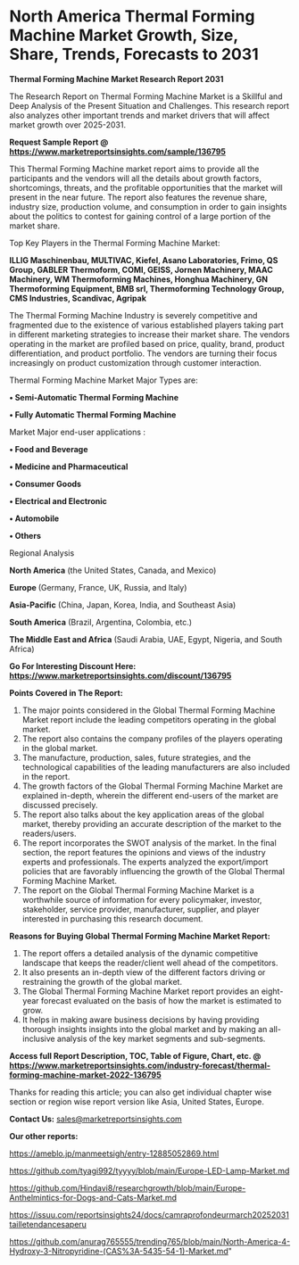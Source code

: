 # North America Thermal Forming Machine Market Growth, Size, Share, Trends, Forecasts to 2031

<strong>Thermal Forming Machine Market Research Report 2031</strong>

The Research Report on Thermal Forming Machine Market is a Skillful and Deep Analysis of the Present Situation and Challenges. This research report also analyzes other important trends and market drivers that will affect market growth over 2025-2031.

<strong>Request Sample Report @ <a href=https://www.marketreportsinsights.com/sample/136795>https://www.marketreportsinsights.com/sample/136795</a></strong>

This Thermal Forming Machine market report aims to provide all the participants and the vendors will all the details about growth factors, shortcomings, threats, and the profitable opportunities that the market will present in the near future. The report also features the revenue share, industry size, production volume, and consumption in order to gain insights about the politics to contest for gaining control of a large portion of the market share.

Top Key Players in the Thermal Forming Machine Market:

<strong>ILLIG Maschinenbau, MULTIVAC, Kiefel, Asano Laboratories, Frimo, QS Group, GABLER Thermoform, COMI, GEISS, Jornen Machinery, MAAC Machinery, WM Thermoforming Machines, Honghua Machinery, GN Thermoforming Equipment, BMB srl, Thermoforming Technology Group, CMS Industries, Scandivac, Agripak</strong>

The Thermal Forming Machine Industry is severely competitive and fragmented due to the existence of various established players taking part in different marketing strategies to increase their market share. The vendors operating in the market are profiled based on price, quality, brand, product differentiation, and product portfolio. The vendors are turning their focus increasingly on product customization through customer interaction.

Thermal Forming Machine Market Major Types are:

<strong>• Semi-Automatic Thermal Forming Machine

• Fully Automatic Thermal Forming Machine</strong>

Market Major end-user applications :

<strong>• Food and Beverage

• Medicine and Pharmaceutical

• Consumer Goods

• Electrical and Electronic

• Automobile

• Others</strong>

Regional Analysis

</u><strong><b>North America</b></strong> (the United States, Canada, and Mexico)

<strong><b>Europe </b></strong>(Germany, France, UK, Russia, and Italy)

<strong><b>Asia-Pacific</b></strong> (China, Japan, Korea, India, and Southeast Asia)

<strong><b>South America</b></strong> (Brazil, Argentina, Colombia, etc.)

<strong><b>The Middle East and Africa</b></strong> (Saudi Arabia, UAE, Egypt, Nigeria, and South Africa)

<strong>Go For Interesting Discount Here: <a href=https://www.marketreportsinsights.com/discount/136795>https://www.marketreportsinsights.com/discount/136795</a></strong>

<strong>Points Covered in The Report:</strong>
<ol>
  <li>The major points considered in the Global Thermal Forming Machine Market report include the leading competitors operating in the global market.</li>
  <li>The report also contains the company profiles of the players operating in the global market.</li>
  <li>The manufacture, production, sales, future strategies, and the technological capabilities of the leading manufacturers are also included in the report.</li>
  <li>The growth factors of the Global Thermal Forming Machine Market are explained in-depth, wherein the different end-users of the market are discussed precisely.</li>
  <li>The report also talks about the key application areas of the global market, thereby providing an accurate description of the market to the readers/users.</li>
  <li>The report incorporates the SWOT analysis of the market. In the final section, the report features the opinions and views of the industry experts and professionals. The experts analyzed the export/import policies that are favorably influencing the growth of the Global Thermal Forming Machine Market.</li>
  <li>The report on the Global Thermal Forming Machine Market is a worthwhile source of information for every policymaker, investor, stakeholder, service provider, manufacturer, supplier, and player interested in purchasing this research document.</li>
</ol>
<strong>Reasons for Buying Global Thermal Forming Machine Market Report:</strong>

<ol>
  <li>The report offers a detailed analysis of the dynamic competitive landscape that keeps the reader/client well ahead of the competitors.</li>
  <li>It also presents an in-depth view of the different factors driving or restraining the growth of the global market.</li>
  <li>The Global Thermal Forming Machine Market report provides an eight-year forecast evaluated on the basis of how the market is estimated to grow.</li>
  <li>It helps in making aware business decisions by having providing thorough insights insights into the global market and by making an all-inclusive analysis of the key market segments and sub-segments.</li>
</ol>
<strong>Access full Report Description, TOC, Table of Figure, Chart, etc. @ <a href=https://www.marketreportsinsights.com/industry-forecast/thermal-forming-machine-market-2022-136795>https://www.marketreportsinsights.com/industry-forecast/thermal-forming-machine-market-2022-136795</a></strong>


Thanks for reading this article; you can also get individual chapter wise section or region wise report version like Asia, United States, Europe.

<strong>Contact Us:</strong>
sales@marketreportsinsights.com

<strong>Our other reports:</strong>

<a href=https://ameblo.jp/manmeetsigh/entry-12885052869.html>https://ameblo.jp/manmeetsigh/entry-12885052869.html</a>

<a href=https://github.com/tyagi992/tyyyy/blob/main/Europe-LED-Lamp-Market.md>https://github.com/tyagi992/tyyyy/blob/main/Europe-LED-Lamp-Market.md</a>

<a href=https://github.com/Hindavi8/researchgrowth/blob/main/Europe-Anthelmintics-for-Dogs-and-Cats-Market.md>https://github.com/Hindavi8/researchgrowth/blob/main/Europe-Anthelmintics-for-Dogs-and-Cats-Market.md</a>

<a href=https://issuu.com/reportsinsights24/docs/camraprofondeurmarch20252031tailletendancesaperu>https://issuu.com/reportsinsights24/docs/camraprofondeurmarch20252031tailletendancesaperu</a>

<a href=https://github.com/anurag765555/trending765/blob/main/North-America-4-Hydroxy-3-Nitropyridine-(CAS%3A-5435-54-1)-Market.md>https://github.com/anurag765555/trending765/blob/main/North-America-4-Hydroxy-3-Nitropyridine-(CAS%3A-5435-54-1)-Market.md</a>"
